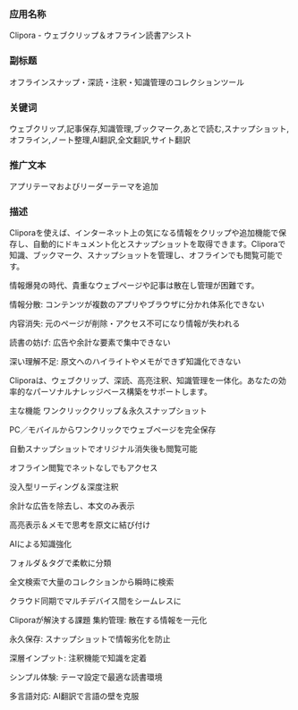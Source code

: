 



### 应用名称
Clipora - ウェブクリップ＆オフライン読書アシスト

### 副标题
オフラインスナップ・深読・注釈・知識管理のコレクションツール


### 关键词
ウェブクリップ,記事保存,知識管理,ブックマーク,あとで読む,スナップショット,オフライン,ノート整理,AI翻訳,全文翻訳,サイト翻訳


### 推广文本
アプリテーマおよびリーダーテーマを追加



### 描述
Cliporaを使えば、インターネット上の気になる情報をクリップや追加機能で保存し、自動的にドキュメント化とスナップショットを取得できます。Cliporaで知識、ブックマーク、スナップショットを管理し、オフラインでも閲覧可能です。

情報爆発の時代、貴重なウェブページや記事は散在し管理が困難です。

情報分散: コンテンツが複数のアプリやブラウザに分かれ体系化できない

内容消失: 元のページが削除・アクセス不可になり情報が失われる

読書の妨げ: 広告や余計な要素で集中できない

深い理解不足: 原文へのハイライトやメモができず知識化できない

Cliporaは、ウェブクリップ、深読、高亮注釈、知識管理を一体化。あなたの効率的なパーソナルナレッジベース構築をサポートします。

主な機能
ワンクリッククリップ＆永久スナップショット

PC／モバイルからワンクリックでウェブページを完全保存

自動スナップショットでオリジナル消失後も閲覧可能

オフライン閲覧でネットなしでもアクセス

没入型リーディング＆深度注釈

余計な広告を除去し、本文のみ表示

高亮表示＆メモで思考を原文に結び付け

AIによる知識強化

フォルダ＆タグで柔軟に分類

全文検索で大量のコレクションから瞬時に検索

クラウド同期でマルチデバイス間をシームレスに

Cliporaが解決する課題
集約管理: 散在する情報を一元化

永久保存: スナップショットで情報劣化を防止

深層インプット: 注釈機能で知識を定着

シンプル体験: テーマ設定で最適な読書環境

多言語対応: AI翻訳で言語の壁を克服


